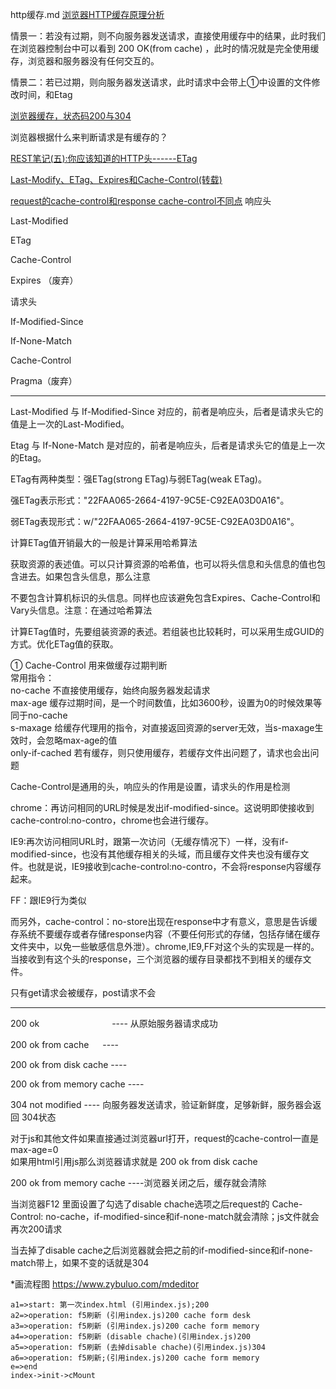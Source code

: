 http缓存.md
[浏览器HTTP缓存原理分析](https://www.cnblogs.com/tzyy/p/4908165.html)

情景一：若没有过期，则不向服务器发送请求，直接使用缓存中的结果，此时我们在浏览器控制台中可以看到  200 OK(from cache) ，此时的情况就是完全使用缓存，浏览器和服务器没有任何交互的。

情景二：若已过期，则向服务器发送请求，此时请求中会带上①中设置的文件修改时间，和Etag

[浏览器缓存，状态码200与304](https://www.jianshu.com/p/75ff40c61665)

浏览器根据什么来判断请求是有缓存的？

[REST笔记(五):你应该知道的HTTP头------ETag](https://www.cnblogs.com/tyb1222/archive/2011/12/24/2300246.html)

[Last-Modify、ETag、Expires和Cache-Control(转载)](https://www.cnblogs.com/coolmanlee/archive/2012/12/06/2805030.html)

[request的cache-control和response cache-control不同点](https://www.cnblogs.com/maxomnis/p/5577445.html)
响应头


Last-Modified

 ETag
 
Cache-Control

Expires （废弃）

请求头

If-Modified-Since

If-None-Match

Cache-Control

Pragma（废弃）

--------------------------------------------------------------
Last-Modified 与 If-Modified-Since 对应的，前者是响应头，后者是请求头它的值是上一次的Last-Modified。

Etag 与 If-None-Match 是对应的，前者是响应头，后者是请求头它的值是上一次的Etag。
 
 ETag有两种类型：强ETag(strong ETag)与弱ETag(weak ETag)。

强ETag表示形式："22FAA065-2664-4197-9C5E-C92EA03D0A16"。

弱ETag表现形式：w/"22FAA065-2664-4197-9C5E-C92EA03D0A16"。
 
 计算ETag值开销最大的一般是计算采用哈希算法

获取资源的表述值。可以只计算资源的哈希值，也可以将头信息和头信息的值也包含进去。如果包含头信息，那么注意

不要包含计算机标识的头信息。同样也应该避免包含Expires、Cache-Control和Vary头信息。注意：在通过哈希算法

计算ETag值时，先要组装资源的表述。若组装也比较耗时，可以采用生成GUID的方式。优化ETag值的获取。

① Cache-Control  用来做缓存过期判断  
常用指令：  
no-cache  不直接使用缓存，始终向服务器发起请求  
max-age  缓存过期时间，是一个时间数值，比如3600秒，设置为0的时候效果等同于no-cache  
s-maxage  给缓存代理用的指令，对直接返回资源的server无效，当s-maxage生效时，会忽略max-age的值  
only-if-cached 若有缓存，则只使用缓存，若缓存文件出问题了，请求也会出问题  

Cache-Control是通用的头，响应头的作用是设置，请求头的作用是检测

chrome：再访问相同的URL时候是发出if-modified-since。这说明即使接收到cache-control:no-contro，chrome也会进行缓存。

IE9:再次访问相同URL时，跟第一次访问（无缓存情况下）一样，没有if-modified-since，也没有其他缓存相关的头域，而且缓存文件夹也没有缓存文件。也就是说，IE9接收到cache-control:no-contro，不会将response内容缓存起来。

FF：跟IE9行为类似

而另外，cache-control：no-store出现在response中才有意义，意思是告诉缓存系统不要缓存或者存储response内容（不要任何形式的存储，包括存储在缓存文件夹中，以免一些敏感信息外泄）。chrome,IE9,FF对这个头的实现是一样的。当接收到有这个头的response，三个浏览器的缓存目录都找不到相关的缓存文件。

   只有get请求会被缓存，post请求不会
   
---------------------------------------------------------

200 ok  　　　　　　　　----  从原始服务器请求成功

200 ok from cache   　  ----

200 ok from disk cache  ----

200 ok from memory cache ----

304 not modified          ----  向服务器发送请求，验证新鲜度，足够新鲜，服务器会返回 304状态

对于js和其他文件如果直接通过浏览器url打开，request的cache-control一直是max-age=0  
如果用html引用js那么浏览器请求就是 200 ok from disk cache

200 ok from memory cache ----浏览器关闭之后，缓存就会清除


当浏览器F12 里面设置了勾选了disable chache选项之后request的 Cache-Control: no-cache，if-modified-since和if-none-match就会清除；js文件就会再次200请求
 
 当去掉了disable cache之后浏览器就会把之前的if-modified-since和if-none-match带上，如果不变的话就是304
 
*画流程图 https://www.zybuluo.com/mdeditor

 ```
a1=>start: 第一次index.html (引用index.js);200
a2=>operation: f5刷新 (引用index.js)200 cache form desk
a3=>operation: f5刷新 (引用index.js)200 cache form memory
a4=>operation: f5刷新 (disable chache)(引用index.js)200
a5=>operation: f5刷新 (去掉disable chache)(引用index.js)304
a6=>operation: f5刷新;(引用index.js)200 cache form memory
e=>end
index->init->cMount
 ```
